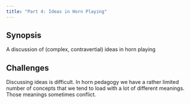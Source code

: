 ```yaml
---
title: "Part 4: Ideas in Horn Playing"
---
```


## Synopsis

A discussion of (complex, contravertial) ideas in horn playing


## Challenges

Discussing ideas is difficult. In horn pedagogy we have a rather limited number of concepts that we tend to load with a lot of different meanings. Those meanings sometimes conflict.
